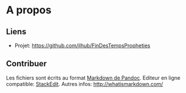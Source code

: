# A propos

## Liens

* Projet: https://github.com/jlhub/FinDesTempsPropheties

## Contribuer

Les fichiers sont écrits au format [Markdown de Pandoc](http://johnmacfarlane.net/pandoc/README.html#pandocs-markdown). Editeur en ligne compatible: [StackEdit](https://stackedit.io/). Autres infos: http://whatismarkdown.com/
